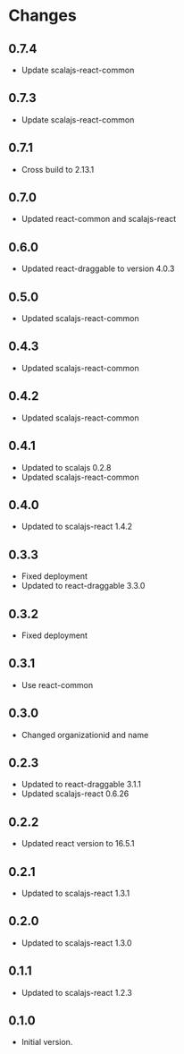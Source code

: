 # Changes

## 0.7.4

* Update scalajs-react-common

## 0.7.3

* Update scalajs-react-common

## 0.7.1

* Cross build to 2.13.1

## 0.7.0

* Updated react-common and scalajs-react

## 0.6.0

* Updated react-draggable to version 4.0.3

## 0.5.0

* Updated scalajs-react-common

## 0.4.3

* Updated scalajs-react-common

## 0.4.2

* Updated scalajs-react-common

## 0.4.1

* Updated to scalajs 0.2.8
* Updated scalajs-react-common

## 0.4.0

* Updated to scalajs-react 1.4.2

## 0.3.3

* Fixed deployment
* Updated to react-draggable 3.3.0

## 0.3.2

* Fixed deployment

## 0.3.1

* Use react-common

## 0.3.0

* Changed organizationid and name

## 0.2.3

* Updated to react-draggable 3.1.1
* Updated scalajs-react 0.6.26

## 0.2.2

* Updated react version to 16.5.1

## 0.2.1

* Updated to scalajs-react 1.3.1

## 0.2.0

* Updated to scalajs-react 1.3.0

## 0.1.1

* Updated to scalajs-react 1.2.3

## 0.1.0

* Initial version.
